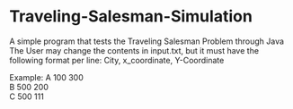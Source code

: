 # Traveling-Salesman-Simulation
A simple program that tests the Traveling Salesman Problem through Java
The User may change the contents in input.txt, but it must have the following format per line: City, x_coordinate, Y-Coordinate

Example:
A 100 300 <br />
B 500 200 <br />
C 500 111 <br />
